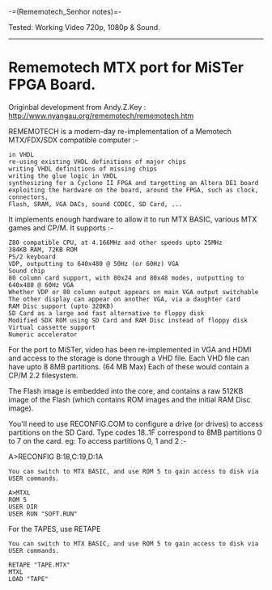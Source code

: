 -=(Rememotech_Senhor notes)=-

Tested: Working Video 720p, 1080p & Sound.

___
# Rememotech MTX port for MiSTer FPGA Board.

Originbal development from Andy.Z.Key : http://www.nyangau.org/rememotech/rememotech.htm

REMEMOTECH is a modern-day re-implementation of a Memotech MTX/FDX/SDX compatible computer :-

    in VHDL
    re-using existing VHDL definitions of major chips
    writing VHDL definitions of missing chips
    writing the glue logic in VHDL
    synthesizing for a Cyclone II FPGA and targetting an Altera DE1 board
    exploiting the hardware on the board, around the FPGA, such as clock, connectors, 
    Flash, SRAM, VGA DACs, sound CODEC, SD Card, ... 

It implements enough hardware to allow it to run MTX BASIC, various MTX games and CP/M. It supports :-

    Z80 compatible CPU, at 4.166MHz and other speeds upto 25MHz
    384KB RAM, 72KB ROM
    PS/2 keyboard
    VDP, outputting to 640x480 @ 50Hz (or 60Hz) VGA
    Sound chip
    80 column card support, with 80x24 and 80x48 modes, outputting to 640x480 @ 60Hz VGA
    Whether VDP or 80 column output appears on main VGA output switchable
    The other display can appear on another VGA, via a daughter card
    RAM Disc support (upto 320KB)
    SD Card as a large and fast alternative to floppy disk
    Modified SDX ROM using SD Card and RAM Disc instead of floppy disk
    Virtual cassette support
    Numeric accelerator


For the port to MiSTer, video has been re-implemented in VGA and HDMI and access to the storage is done through a VHD file.
Each VHD file can have upto 8 8MB partitions. (64 MB Max) Each of these would contain a CP/M 2.2 filesystem. 

The Flash image is embedded into the core, and contains a raw 512KB image of the Flash (which contains ROM images and the initial RAM Disc image). 

You'll need to use RECONFIG.COM to configure a drive (or drives) to access partitions on the SD Card. Type codes 18..1F correspond to 8MB partitions 0 to 7 on the card. eg: To access partitions 0, 1 and 2 :-

A>RECONFIG B:18,C:19,D:1A

    You can switch to MTX BASIC, and use ROM 5 to gain access to disk via USER commands.
    
    A>MTXL
    ROM 5
    USER DIR
    USER RUN "SOFT.RUN"

For the TAPES, use RETAPE

    You can switch to MTX BASIC, and use ROM 5 to gain access to disk via USER commands.
    
    RETAPE "TAPE.MTX"
    MTXL
    LOAD "TAPE"
    
    

